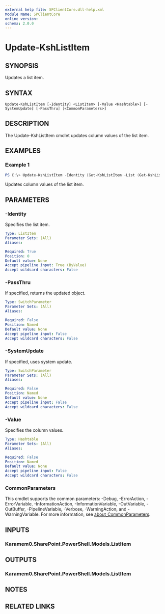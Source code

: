```yaml
---
external help file: SPClientCore.dll-help.xml
Module Name: SPClientCore
online version:
schema: 2.0.0
---
```


# Update-KshListItem

## SYNOPSIS
Updates a list item.

## SYNTAX

```
Update-KshListItem [-Identity] <ListItem> [-Value <Hashtable>] [-SystemUpdate] [-PassThru] [<CommonParameters>]
```

## DESCRIPTION
The Update-KshListItem cmdlet updates column values of the list item.

## EXAMPLES

### Example 1
```powershell
PS C:\> Update-KshListItem -Identity (Get-KshListItem -List (Get-KshList -ListTitle 'Announcements') -ItemId 1) -Value @{ 'Title' = 'A Happy New Year' }
```

Updates column values of the list item.

## PARAMETERS

### -Identity
Specifies the list item.

```yaml
Type: ListItem
Parameter Sets: (All)
Aliases:

Required: True
Position: 0
Default value: None
Accept pipeline input: True (ByValue)
Accept wildcard characters: False
```

### -PassThru
If specified, returns the updated object.

```yaml
Type: SwitchParameter
Parameter Sets: (All)
Aliases:

Required: False
Position: Named
Default value: None
Accept pipeline input: False
Accept wildcard characters: False
```

### -SystemUpdate
If specified, uses system update.

```yaml
Type: SwitchParameter
Parameter Sets: (All)
Aliases:

Required: False
Position: Named
Default value: None
Accept pipeline input: False
Accept wildcard characters: False
```

### -Value
Specifies the column values.

```yaml
Type: Hashtable
Parameter Sets: (All)
Aliases:

Required: False
Position: Named
Default value: None
Accept pipeline input: False
Accept wildcard characters: False
```

### CommonParameters
This cmdlet supports the common parameters: -Debug, -ErrorAction, -ErrorVariable, -InformationAction, -InformationVariable, -OutVariable, -OutBuffer, -PipelineVariable, -Verbose, -WarningAction, and -WarningVariable. For more information, see [about_CommonParameters](http://go.microsoft.com/fwlink/?LinkID=113216).

## INPUTS

### Karamem0.SharePoint.PowerShell.Models.ListItem

## OUTPUTS

### Karamem0.SharePoint.PowerShell.Models.ListItem

## NOTES

## RELATED LINKS
